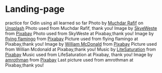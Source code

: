 # Landing-page
practice for Odin using all learned so far
Photo by <a href="https://unsplash.com/@afiftycent?utm_source=unsplash&utm_medium=referral&utm_content=creditCopyText">Muchdar Rafif</a> on <a href="https://unsplash.com/s/photos/minecraft?utm_source=unsplash&utm_medium=referral&utm_content=creditCopyText">Unsplash</a>
  Photo used from Muchdar Rafif, thank you!
Image by <a href="https://pixabay.com/users/skyeweste-2817590/?utm_source=link-attribution&amp;utm_medium=referral&amp;utm_campaign=image&amp;utm_content=1578075">SkyeWeste</a> from <a href="https://pixabay.com//?utm_source=link-attribution&amp;utm_medium=referral&amp;utm_campaign=image&amp;utm_content=1578075">Pixabay</a>
Photo used from SkyWeste at Pixabay,thank you!
Image by <a href="https://pixabay.com/users/ffstudios-225717/?utm_source=link-attribution&amp;utm_medium=referral&amp;utm_campaign=image&amp;utm_content=325652">flying flamingo</a> from <a href="https://pixabay.com//?utm_source=link-attribution&amp;utm_medium=referral&amp;utm_campaign=image&amp;utm_content=325652">Pixabay</a>
Picture used from flying flamingo at Pixabay,thank you!
Image by <a href="https://pixabay.com/users/exceptional_3d-16154516/?utm_source=link-attribution&amp;utm_medium=referral&amp;utm_campaign=image&amp;utm_content=7181550">William McDonald</a> from <a href="https://pixabay.com//?utm_source=link-attribution&amp;utm_medium=referral&amp;utm_campaign=image&amp;utm_content=7181550">Pixabay</a>
Picture used from Willian Mcdonald at Pixabay,thank you!
Music by <a href="https://pixabay.com/users/litesaturation-17654080/?utm_source=link-attribution&amp;utm_medium=referral&amp;utm_campaign=music&amp;utm_content=113909">LiteSaturation</a> from <a href="https://pixabay.com/music//?utm_source=link-attribution&amp;utm_medium=referral&amp;utm_campaign=music&amp;utm_content=113909">Pixabay</a>
Music used from LifeSaturation at Pixabay, thank you!
Image by <a href="https://pixabay.com/users/amrothman-13991060/?utm_source=link-attribution&amp;utm_medium=referral&amp;utm_campaign=image&amp;utm_content=4806666">amrothman</a> from <a href="https://pixabay.com//?utm_source=link-attribution&amp;utm_medium=referral&amp;utm_campaign=image&amp;utm_content=4806666">Pixabay</a>
Last picture used from amrothman at Pixabay,thank you!